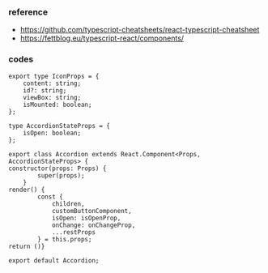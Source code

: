### reference
- https://github.com/typescript-cheatsheets/react-typescript-cheatsheet
- https://fettblog.eu/typescript-react/components/


### codes

```
export type IconProps = {
	content: string;
	id?: string;
	viewBox: string;
	isMounted: boolean;
};
```
```
type AccordionStateProps = {
	isOpen: boolean;
};
```
```
export class Accordion extends React.Component<Props, AccordionStateProps> {
constructor(props: Props) {
		super(props);
	}
render() {
		const {
			children,
			customButtonComponent,
			isOpen: isOpenProp,
			onChange: onChangeProp,
			...restProps
		} = this.props;
return ()}

export default Accordion;
```
